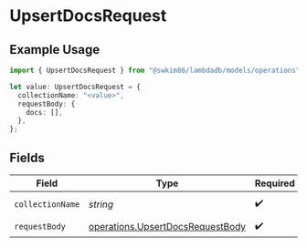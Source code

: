 # UpsertDocsRequest

## Example Usage

```typescript
import { UpsertDocsRequest } from "@swkim86/lambdadb/models/operations";

let value: UpsertDocsRequest = {
  collectionName: "<value>",
  requestBody: {
    docs: [],
  },
};
```

## Fields

| Field                                                                                | Type                                                                                 | Required                                                                             | Description                                                                          |
| ------------------------------------------------------------------------------------ | ------------------------------------------------------------------------------------ | ------------------------------------------------------------------------------------ | ------------------------------------------------------------------------------------ |
| `collectionName`                                                                     | *string*                                                                             | :heavy_check_mark:                                                                   | Collection name.                                                                     |
| `requestBody`                                                                        | [operations.UpsertDocsRequestBody](../../models/operations/upsertdocsrequestbody.md) | :heavy_check_mark:                                                                   | N/A                                                                                  |